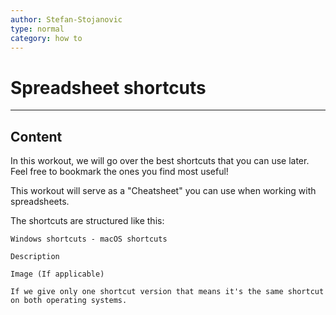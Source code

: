```yaml
---
author: Stefan-Stojanovic
type: normal
category: how to
---
```


# Spreadsheet shortcuts


---

## Content

In this workout, we will go over the best shortcuts that you can use later. Feel free to bookmark the ones you find most useful!

This workout will serve as a "Cheatsheet" you can use when working with spreadsheets.

The shortcuts are structured like this:

```plain-text
Windows shortcuts - macOS shortcuts

Description

Image (If applicable)

If we give only one shortcut version that means it's the same shortcut on both operating systems.
```
 
